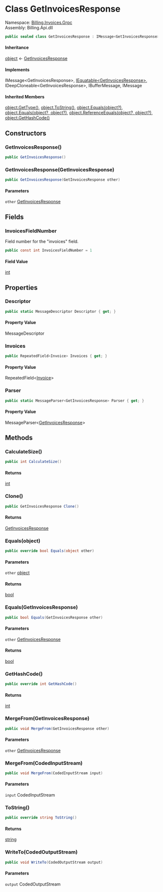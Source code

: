 # <a id="Billing_Invoices_Grpc_GetInvoicesResponse"></a> Class GetInvoicesResponse

Namespace: [Billing.Invoices.Grpc](Billing.Invoices.Grpc.md)  
Assembly: Billing.Api.dll  

```csharp
public sealed class GetInvoicesResponse : IMessage<GetInvoicesResponse>, IEquatable<GetInvoicesResponse>, IDeepCloneable<GetInvoicesResponse>, IBufferMessage, IMessage
```

#### Inheritance

[object](https://learn.microsoft.com/dotnet/api/system.object) ← 
[GetInvoicesResponse](Billing.Invoices.Grpc.GetInvoicesResponse.md)

#### Implements

IMessage<GetInvoicesResponse\>, 
[IEquatable<GetInvoicesResponse\>](https://learn.microsoft.com/dotnet/api/system.iequatable\-1), 
IDeepCloneable<GetInvoicesResponse\>, 
IBufferMessage, 
IMessage

#### Inherited Members

[object.GetType\(\)](https://learn.microsoft.com/dotnet/api/system.object.gettype), 
[object.ToString\(\)](https://learn.microsoft.com/dotnet/api/system.object.tostring), 
[object.Equals\(object?\)](https://learn.microsoft.com/dotnet/api/system.object.equals\#system\-object\-equals\(system\-object\)), 
[object.Equals\(object?, object?\)](https://learn.microsoft.com/dotnet/api/system.object.equals\#system\-object\-equals\(system\-object\-system\-object\)), 
[object.ReferenceEquals\(object?, object?\)](https://learn.microsoft.com/dotnet/api/system.object.referenceequals), 
[object.GetHashCode\(\)](https://learn.microsoft.com/dotnet/api/system.object.gethashcode)

## Constructors

### <a id="Billing_Invoices_Grpc_GetInvoicesResponse__ctor"></a> GetInvoicesResponse\(\)

```csharp
public GetInvoicesResponse()
```

### <a id="Billing_Invoices_Grpc_GetInvoicesResponse__ctor_Billing_Invoices_Grpc_GetInvoicesResponse_"></a> GetInvoicesResponse\(GetInvoicesResponse\)

```csharp
public GetInvoicesResponse(GetInvoicesResponse other)
```

#### Parameters

`other` [GetInvoicesResponse](Billing.Invoices.Grpc.GetInvoicesResponse.md)

## Fields

### <a id="Billing_Invoices_Grpc_GetInvoicesResponse_InvoicesFieldNumber"></a> InvoicesFieldNumber

Field number for the "invoices" field.

```csharp
public const int InvoicesFieldNumber = 1
```

#### Field Value

 [int](https://learn.microsoft.com/dotnet/api/system.int32)

## Properties

### <a id="Billing_Invoices_Grpc_GetInvoicesResponse_Descriptor"></a> Descriptor

```csharp
public static MessageDescriptor Descriptor { get; }
```

#### Property Value

 MessageDescriptor

### <a id="Billing_Invoices_Grpc_GetInvoicesResponse_Invoices"></a> Invoices

```csharp
public RepeatedField<Invoice> Invoices { get; }
```

#### Property Value

 RepeatedField<[Invoice](Billing.Invoices.Grpc.Models.Invoice.md)\>

### <a id="Billing_Invoices_Grpc_GetInvoicesResponse_Parser"></a> Parser

```csharp
public static MessageParser<GetInvoicesResponse> Parser { get; }
```

#### Property Value

 MessageParser<[GetInvoicesResponse](Billing.Invoices.Grpc.GetInvoicesResponse.md)\>

## Methods

### <a id="Billing_Invoices_Grpc_GetInvoicesResponse_CalculateSize"></a> CalculateSize\(\)

```csharp
public int CalculateSize()
```

#### Returns

 [int](https://learn.microsoft.com/dotnet/api/system.int32)

### <a id="Billing_Invoices_Grpc_GetInvoicesResponse_Clone"></a> Clone\(\)

```csharp
public GetInvoicesResponse Clone()
```

#### Returns

 [GetInvoicesResponse](Billing.Invoices.Grpc.GetInvoicesResponse.md)

### <a id="Billing_Invoices_Grpc_GetInvoicesResponse_Equals_System_Object_"></a> Equals\(object\)

```csharp
public override bool Equals(object other)
```

#### Parameters

`other` [object](https://learn.microsoft.com/dotnet/api/system.object)

#### Returns

 [bool](https://learn.microsoft.com/dotnet/api/system.boolean)

### <a id="Billing_Invoices_Grpc_GetInvoicesResponse_Equals_Billing_Invoices_Grpc_GetInvoicesResponse_"></a> Equals\(GetInvoicesResponse\)

```csharp
public bool Equals(GetInvoicesResponse other)
```

#### Parameters

`other` [GetInvoicesResponse](Billing.Invoices.Grpc.GetInvoicesResponse.md)

#### Returns

 [bool](https://learn.microsoft.com/dotnet/api/system.boolean)

### <a id="Billing_Invoices_Grpc_GetInvoicesResponse_GetHashCode"></a> GetHashCode\(\)

```csharp
public override int GetHashCode()
```

#### Returns

 [int](https://learn.microsoft.com/dotnet/api/system.int32)

### <a id="Billing_Invoices_Grpc_GetInvoicesResponse_MergeFrom_Billing_Invoices_Grpc_GetInvoicesResponse_"></a> MergeFrom\(GetInvoicesResponse\)

```csharp
public void MergeFrom(GetInvoicesResponse other)
```

#### Parameters

`other` [GetInvoicesResponse](Billing.Invoices.Grpc.GetInvoicesResponse.md)

### <a id="Billing_Invoices_Grpc_GetInvoicesResponse_MergeFrom_Google_Protobuf_CodedInputStream_"></a> MergeFrom\(CodedInputStream\)

```csharp
public void MergeFrom(CodedInputStream input)
```

#### Parameters

`input` CodedInputStream

### <a id="Billing_Invoices_Grpc_GetInvoicesResponse_ToString"></a> ToString\(\)

```csharp
public override string ToString()
```

#### Returns

 [string](https://learn.microsoft.com/dotnet/api/system.string)

### <a id="Billing_Invoices_Grpc_GetInvoicesResponse_WriteTo_Google_Protobuf_CodedOutputStream_"></a> WriteTo\(CodedOutputStream\)

```csharp
public void WriteTo(CodedOutputStream output)
```

#### Parameters

`output` CodedOutputStream

